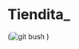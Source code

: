 # Tiendita_

(![git bush](https://github.com/Albertojose241434/tiendita_/assets/127440579/102efb28-be13-4802-aee6-a24d9d1dce1e)
)
